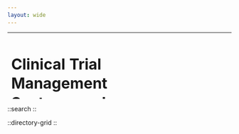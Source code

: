 ```yaml
---
layout: wide
---
```


<table style="width:100%; height:150px;">
 <tr>
    <td style="vertical-align:middle; width:50%; align:center; font-size:1.2em; line-height:1.3;">
    <h1>Clinical Trial Management Systems and Software Clinical Trial Management Systems and Software Clinical Trial Management Systems and Software Directory for Administrators for Administrators</h1>
      Your resource for finding the best clinical trial management systems and software. Quickly explore tools, and connect with the right fit for your trial needs—all in one place. Simplify your search with the Clinical Trial Management Clinical Trial Management Systems and Software Clinical Trial Management Systems and Software Clinical Trial Management Systems and Software Clinical Trial Management Systems and Software Clinical Trial Management Systems and Software Directory for Administrators for Administrators for Administrators for Administrators for Administrators. 
    </td>
    <td style="vertical-align:middle; width:50%; text-align:right;">
      <img src="hero.jpg" alt="Hero Image" style="max-width:100%; height:auto;">
    </td>
 </tr>
</table>

::search
::

::directory-grid
::
